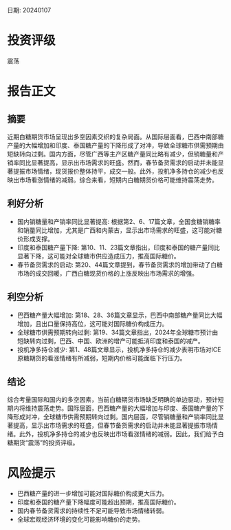 
日期: 20240107

# 投资评级

震荡

# 报告正文

## 摘要

近期白糖期货市场呈现出多空因素交织的复杂局面。从国际层面看，巴西中南部糖产量的大幅增加和印度、泰国糖产量的下降形成了对冲，导致全球糖市供需预期由短缺转向过剩。国内方面，尽管广西等主产区糖产量同比略有减少，但销糖量和产销率同比显著提高，显示出市场需求的旺盛。然而，春节备货需求的启动并未能显著提振市场情绪，现货报价整体持平，成交一般。此外，投机净多持仓的减少也反映出市场看涨情绪的减弱。综合来看，短期内白糖期货价格可能维持震荡走势。

## 利好分析

* 国内销糖量和产销率同比显著提高: 根据第2、6、17篇文章，全国食糖销糖率和销量同比增加，尤其是广西和内蒙古，显示出市场需求的旺盛，这可能对糖价形成支撑。
* 印度和泰国糖产量下降: 第10、11、23篇文章指出，印度和泰国的糖产量同比显著下降，这可能对全球糖市供应造成压力，推高国际糖价。
* 春节备货需求的启动: 第20、44篇文章提到，春节备货需求的增加带动了白糖市场的成交回暖，广西白糖现货价格的上涨反映出市场需求的增强。

## 利空分析

* 巴西糖产量大幅增加: 第18、28、36篇文章显示，巴西中南部糖产量同比大幅增加，且出口量保持高位，这可能对国际糖价构成压力。
* 全球糖市供需预期转向过剩: 第19、34篇文章指出，2024年全球糖市预计由短缺转向过剩，巴西、中国、欧洲的增产可能抵消印度和泰国的减产。
* 投机净多持仓减少: 第1、48篇文章显示，投机净多持仓的减少表明市场对ICE原糖期货的看涨情绪有所减弱，短期内价格可能面临下行压力。

## 结论

综合考量国际和国内的多空因素，当前白糖期货市场缺乏明确的单边驱动，预计短期内将维持震荡走势。国际层面，巴西糖产量的大幅增加与印度、泰国糖产量的下降形成对冲，全球糖市供需预期转向过剩。国内层面，尽管销糖量和产销率同比显著提高，显示出市场需求的旺盛，但春节备货需求的启动并未能显著提振市场情绪。此外，投机净多持仓的减少也反映出市场看涨情绪的减弱。因此，我们给予白糖期货“震荡”的投资评级。

# 风险提示

* 巴西糖产量的进一步增加可能对国际糖价构成更大压力。
* 印度和泰国的糖产量下降幅度可能超出预期，推高国际糖价。
* 国内春节备货需求的持续性不足可能导致市场情绪转弱。
* 全球宏观经济环境的变化可能影响糖价的走势。
